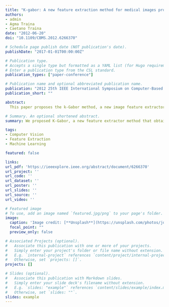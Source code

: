 ```yaml
---
title: "K-gabor: A new feature extraction method for medical images providing internal analysis"
authors:
- admin
- Agma Traina
- Caetano Traina
date: "2012-06-20"
doi: "10.1109/CBMS.2012.6266370"

# Schedule page publish date (NOT publication's date).
publishDate: "2017-01-01T00:00:00Z"

# Publication type.
# Accepts a single type but formatted as a YAML list (for Hugo requirements).
# Enter a publication type from the CSL standard.
publication_types: ["paper-conference"]

# Publication name and optional abbreviated publication name.
publication: "2012 25th IEEE International Symposium on Computer-Based Medical Systems (CBMS)."
publication_short: ""

abstract:
  This paper proposes the k-Gabor method, a new image feature extractor that captures texture information from medical image regions without a costly segmentation usually associated to texture extractors. It employs Gabor filters, thus, the k-Gabor method can quantify texture information from specific regions, tissues and internal structures of the images providing a succint representation for a richer image analysis. The feature vectors generated describe the images more precisely than other methods from the literature, as shown in the experiments. Besides providing meaningful information from the images, the cost to obtain it is very small, since the total time to extract the k-Gabor features was always only fractions of seconds.

# Summary. An optional shortened abstract.
summary: We proposed K-Gabor, a new feature extractor method that obtains gabor features in different levels of the image.

tags:
- Computer Vision
- Feature Extraction
- Machine Learning

featured: false

links:
url_pdf: 'https://ieeexplore.ieee.org/abstract/document/6266370'
url_project: ''
url_code: ''
url_dataset: ''
url_poster: ''
url_slides: ''
url_source: ''
url_video: ''

# Featured image
# To use, add an image named `featured.jpg/png` to your page's folder. 
image:
  caption: 'Image credit: [**Unsplash**](https://unsplash.com/photos/jdD8gXaTZsc)'
  focal_point: ""
  preview_only: false

# Associated Projects (optional).
#   Associate this publication with one or more of your projects.
#   Simply enter your project's folder or file name without extension.
#   E.g. `internal-project` references `content/project/internal-project/index.md`.
#   Otherwise, set `projects: []`.
projects: []

# Slides (optional).
#   Associate this publication with Markdown slides.
#   Simply enter your slide deck's filename without extension.
#   E.g. `slides: "example"` references `content/slides/example/index.md`.
#   Otherwise, set `slides: ""`.
slides: example
---
```

